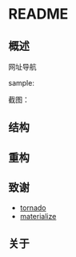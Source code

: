 # README

## 概述

网址导航

sample:[](http://sitenav.link)

截图：



## 结构

## 重构

## 致谢

+ [tornado](http://www.tornadoweb.org/en/stable/)
+ [materialize](http://materializecss.com/)

## 关于
